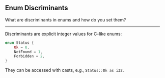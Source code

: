 ## Enum Discriminants

What are discriminants in enums and how do you set them?

---

Discriminants are explicit integer values for C-like enums:

```rust
enum Status {
    Ok = 0,
    NotFound = 1,
    Forbidden = 2,
}
```

They can be accessed with casts, e.g., `Status::Ok as i32`.

